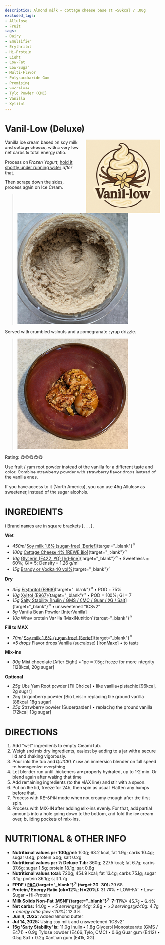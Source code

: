 ```yaml
---
description: Almond milk + cottage cheese base at ~50kcal / 100g
excluded_tags:
- Allulose
- Fruit
tags:
- Dairy
- Emulsifier
- Erythritol
- Hi-Protein
- Light
- Low-Fat
- Low-Sugar
- Multi-Flavor
- Polysaccharide Gum
- Promising
- Sucralose
- Tylo Powder (CMC)
- Vanilla
- Xylitol
---
```

# Vanil-Low (Deluxe)
<img style="float: right; margin-left: 1.5em;" width=240 alt="Logo" src="logo-vanil-low.png" />

Vanilla ice cream based on soy milk and cottage cheese, with a very low net carbs to total energy ratio.

Process on *Frozen Yogurt*, [hold it shortly under running water](https://jhermann.github.io/ice-creamery/info/tips%2Btricks/#handling-of-icy-sides-bottom) *after* that.

Then scrape down the sides, process again on Ice Cream.

> <img width=360 alt="Spun Ice Cream" src="Vanillow_2025-05-22_1.jpg" class="zoomable" />

Served with crumbled walnuts and a pomegranate syrup drizzle.

> <img width=360 alt="Spun Ice Cream" src="Vanillow_2025-05-22_2.jpg" class="zoomable" />

Rating: 😋😋😋😋😋

Use fruit / yam root powder instead of the vanilla for a different taste and color.
Combine strawberry powder with strawberry flavor drops instead of the vanilla ones.

If you have access to it (North America), you can use 45g Allulose as sweetener, instead of the sugar alcohols.

# INGREDIENTS

ℹ️ Brand names are in square brackets `[...]`.

**Wet**

  - _450ml_ [Soy milk 1.6% (sugar-free) \[Berief\]](/ice-creamery/info/ingredients/#soy-milk){target="_blank"}<sup>↗</sup>
  - _100g_ [Cottage Cheese 4% \[REWE Bio\]](/ice-creamery/info/ingredients/#cottage-cheese){target="_blank"}<sup>↗</sup>
  - _10g_ [Glycerin (E422, VG) \[hd-line\]](/ice-creamery/info/ingredients/#vegetable-glycerin-glycerol-vg-e422){target="_blank"}<sup>↗</sup> • Sweetness = 60%; GI = 5; Density = 1.26 g/ml
  - _15g_ [Brandy or Vodka 40 vol%](/ice-creamery/info/ingredients/#alcohol-ethanol){target="_blank"}<sup>↗</sup>

**Dry**

  - _35g_ [Erythritol (E968)](/ice-creamery/info/ingredients/#erythritol-e968){target="_blank"}<sup>↗</sup> • POD = 75%
  - _10g_ [Xylitol (E967)](/ice-creamery/info/ingredients/#xylitol-e967){target="_blank"}<sup>↗</sup> • POD = 100%; GI = 7
  - _15g_ [Salty Stability \[Inulin / GMS / CMC / Guar / XG / Salt\]](/ice-creamery/S/Salty%20Stability/){target="_blank"}<sup>↗</sup> • unsweetened “ICSv2”
  - _5g_ Vanilla Bean Powder [InterVanilla]
  - _10g_ [Whey protein Vanilla \[MaxiNutrition\]](/ice-creamery/info/ingredients/#whey-protein){target="_blank"}<sup>↗</sup>

**Fill to MAX**

  - _70ml_ [Soy milk 1.6% (sugar-free) \[Berief\]](/ice-creamery/info/ingredients/#soy-milk){target="_blank"}<sup>↗</sup>
  - _≈5 drops_ Flavor drops Vanilla (sucralose) [IronMaxx] • to taste

**Mix-ins**

  - _30g_ Mint chocolate [After Eight] • 1pc ≈ 7.5g; freeze for more integrity [128kcal, 20g sugar]

**Optional**

  - _25g_ Ube Yam Root powder [Fil Choice] • like vanilla+pistachio [96kcal, 2g sugar]
  - _25g_ Lingonberry powder [Bio Leis] • replacing the ground vanilla [88kcal, 18g sugar]
  - _25g_ Strawberry powder [Supergarden] • replacing the ground vanilla [72kcal, 13g sugar]

# DIRECTIONS

 1. Add "wet" ingredients to empty Creami tub.
 1. Weigh and mix dry ingredients, easiest by adding to a jar with a secure lid and shaking vigorously.
 1. Pour into the tub and *QUICKLY* use an immersion blender on full speed to homogenize everything.
 1. Let blender run until thickeners are properly hydrated, up to 1-2 min. Or blend again after waiting that time.
 1. Add remaining ingredients (to the MAX line) and stir with a spoon.
 1. Put on the lid, freeze for 24h, then spin as usual. Flatten any humps before that.
 1. Process with RE-SPIN mode when not creamy enough after the first spin.
 1. Process with MIX-IN after adding mix-ins evenly. For that, add partial amounts into a hole going down to the bottom, and fold the ice cream over, building pockets of mix-ins.

# NUTRITIONAL & OTHER INFO
- **Nutritional values per 100g/ml:** 100g; 63.2 kcal; fat 1.9g; carbs 10.4g; sugar 0.4g; protein 5.0g; salt 0.2g
- **Nutritional values per ½ Deluxe Tub:** 360g; 227.5 kcal; fat 6.7g; carbs 37.6g; sugar 1.5g; protein 18.1g; salt 0.8g
- **Nutritional values total:** 720g; 454.9 kcal; fat 13.4g; carbs 75.1g; sugar 3.1g; protein 36.1g; salt 1.7g
- **FPDF / [PAC](/ice-creamery/info/glossary/#potere-anti-congelante-pac){target="_blank"}<sup>↗</sup> (target 20..30):** 29.68
- **Protein / Energy Ratio (ok=12%; hi=20%):** 31.78% • LOW-FAT • Low-Sugar • Hi-Protein
- **Milk Solids Non-Fat ([MSNF](/ice-creamery/info/glossary/#milk-solids-not-fat-msnf){target="_blank"}<sup>↗</sup>, 7-11%):** 45.7g • 6.4%
- **Net carbs:** 14.0g • *∝ 5 servings@144g:* 2.8g • *∝ 3 servings@240g:* 4.7g • *energy ratio (low <20%):* 12.3%
- **Jun 4, 2025:** Added almond butter.
- **Jul 14, 2025:** Using soy milk and unsweetened “ICSv2”
- **15g 'Salty Stability' is:** 11.0g Inulin • 1.8g Glycerol Monostearate (GMS / E471) • 0.9g Tylose powder (E466, Tylo, CMC) • 0.6g Guar gum (E412) • 0.5g Salt • 0.2g Xanthan gum (E415, XG).
